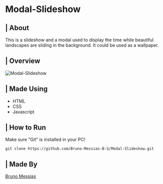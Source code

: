 # Modal-Slideshow

## | About
<p>This is a slideshow and a modal used to display the time while beautiful landscapes are sliding in the background. It could be used as a wallpaper.</p>

## | Overview
<img alt="Modal-Slideshow" src="./github/modal-slideshow.gif" />

## | Made Using
<ul>
<li>HTML</li>
<li>CSS</li>
<li>Javascript</li>
</ul>

## | How to Run
Make sure "Git" is installed in your PC!

    git clone https://github.com/Bruno-Messias-B-S/Modal-Slideshow.git

## | Made By
[Bruno Messias](https://www.linkedin.com/in/bruno-messias-bs/)